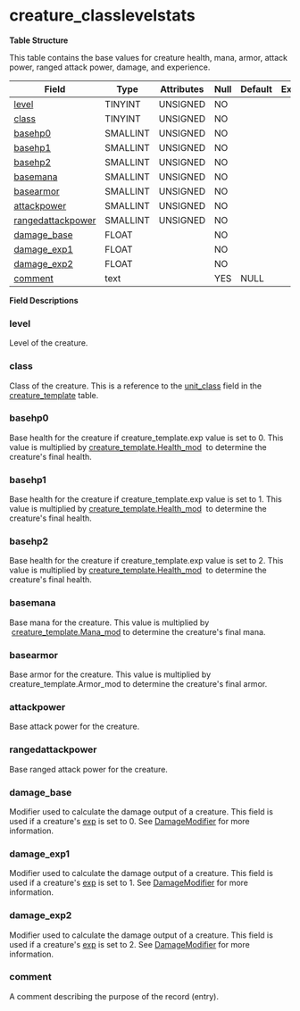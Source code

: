 # creature\_classlevelstats

**Table Structure**

This table contains the base values for creature health, mana, armor, attack power, ranged attack power, damage, and experience.

| Field                  | Type     | Attributes | Null | Default | Extra | Comment |
| ---------------------- | -------- | ---------- | ---- | ------- | ----- | ------- |
| [level][1]             | TINYINT  | UNSIGNED   | NO   |         |       |         |
| [class][2]             | TINYINT  | UNSIGNED   | NO   |         |       |         |
| [basehp0][3]           | SMALLINT | UNSIGNED   | NO   |         |       |         |
| [basehp1][4]           | SMALLINT | UNSIGNED   | NO   |         |       |         |
| [basehp2][5]           | SMALLINT | UNSIGNED   | NO   |         |       |         |
| [basemana][6]          | SMALLINT | UNSIGNED   | NO   |         |       |         |
| [basearmor][7]         | SMALLINT | UNSIGNED   | NO   |         |       |         |
| [attackpower][8]       | SMALLINT | UNSIGNED   | NO   |         |       |         |
| [rangedattackpower][9] | SMALLINT | UNSIGNED   | NO   |         |       |         |
| [damage_base][10]      | FLOAT    |            | NO   |         |       |         |
| [damage_exp1][11]      | FLOAT    |            | NO   |         |       |         |
| [damage_exp2][12]      | FLOAT    |            | NO   |         |       |         |
| [comment][13]          | text     |            | YES  | NULL    |       |         |

[1]: #level
[2]: #class
[3]: #basehp0
[4]: #basehp1
[5]: #basehp2
[6]: #basemana
[7]: #basearmor
[8]: #attackpower
[9]: #rangedattackpower
[10]: #damage_base
[11]: #damage_exp1
[12]: #damage_exp2
[13]: #comment

**Field Descriptions**

### level

Level of the creature.

### class

Class of the creature. This is a reference to the [unit\_class](creature-template#creature-template-unit-class) field in the [creature\_template](creature-template) table.

### basehp0

Base health for the creature if creature\_template.exp value is set to 0. This value is multiplied by [creature\_template.Health\_mod](creature-template#health-mod)  to determine the creature's final health.

### basehp1

Base health for the creature if creature\_template.exp value is set to 1. This value is multiplied by [creature\_template.Health\_mod](creature-template#health-mod)  to determine the creature's final health.

### basehp2

Base health for the creature if creature\_template.exp value is set to 2. This value is multiplied by [creature\_template.Health\_mod](creature-template#health-mod)  to determine the creature's final health.

### basemana

Base mana for the creature. This value is multiplied by  [creature\_template.Mana\_mod](creature-template#mana-mod) to determine the creature's final mana.

### basearmor

Base armor for the creature. This value is multiplied by creature\_template.Armor\_mod to determine the creature's final armor.

### attackpower

Base attack power for the creature.

### rangedattackpower

Base ranged attack power for the creature.

### damage\_base

Modifier used to calculate the damage output of a creature. This field is used if a creature's [exp](creature-template#exp) is set to 0. See [DamageModifier](creature-template#damagemodifier) for more information.

### damage\_exp1

Modifier used to calculate the damage output of a creature. This field is used if a creature's [exp](creature-template#exp) is set to 1. See [DamageModifier](creature-template#damagemodifier) for more information.

### damage\_exp2

Modifier used to calculate the damage output of a creature. This field is used if a creature's [exp](creature-template#exp) is set to 2. See [DamageModifier](creature-template#damagemodifier) for more information.

### comment

A comment describing the purpose of the record (entry).
